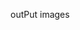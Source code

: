 <p>outPut images</p>

<img src="outPut/main" alt="">
<img src="outPut/work" alt="">
<img src="outPut/cv" alt="">
<img src="outPut/about" alt="">